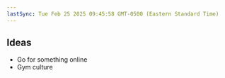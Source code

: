 ```yaml
---
lastSync: Tue Feb 25 2025 09:45:58 GMT-0500 (Eastern Standard Time)
---
```

## Ideas
- Go for something online
- Gym culture